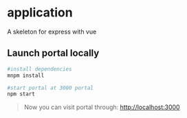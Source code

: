 application
==================

A skeleton for express with vue

## Launch portal locally ##

```bash
#install dependencies
mnpm install

#start portal at 3000 portal
npm start
```

>Now you can visit portal through: [http://localhost:3000](http://localhost:3000)

